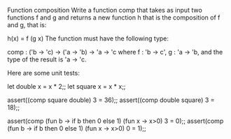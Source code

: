 Function composition
Write a function comp that takes as input two functions f and g and returns a new function h that is the composition of f and g, that is:

h(x) = f (g x)
The function must have the following type:

comp : ('b -> 'c) -> ('a -> 'b) -> 'a -> 'c
where f : 'b -> c', g : 'a -> 'b, and the type of the result is 'a -> 'c.

Here are some unit tests:

let double x = x * 2;;
let square x = x * x;;

assert((comp square double) 3 = 36);;
assert((comp double square) 3 = 18);;

assert(comp (fun b -> if b then 0 else 1) (fun x -> x>0) 3 = 0);;
assert(comp (fun b -> if b then 0 else 1) (fun x -> x>0) 0 = 1);;